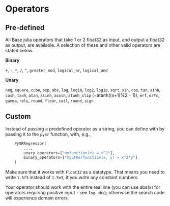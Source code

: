 # Operators

## Pre-defined

All Base julia operators that take 1 or 2 float32 as input,
and output a float32 as output, are available. A selection
of these and other valid operators are stated below.

**Binary**

`+`, `-`, `*`, `/`, `^`, `greater`, `mod`, `logical_or`,
`logical_and`

**Unary**

`neg`,
`square`,
`cube`,
`exp`,
`abs`,
`log`,
`log10`,
`log2`,
`log1p`,
`sqrt`,
`sin`,
`cos`,
`tan`,
`sinh`,
`cosh`,
`tanh`,
`atan`,
`asinh`,
`acosh`,
`atanh_clip` (=atanh((x+1)%2 - 1)),
`erf`,
`erfc`,
`gamma`,
`relu`,
`round`,
`floor`,
`ceil`,
`round`,
`sign`.

## Custom

Instead of passing a predefined operator as a string,
you can define with by passing it to the `pysr` function, with, e.g.,

```python
    PySRRegressor(
        ...,
        unary_operators=["myfunction(x) = x^2"],
        binary_operators=["myotherfunction(x, y) = x^2*y"]
    )
```


Make sure that it works with
`Float32` as a datatype. That means you need to write `1.5f3`
instead of `1.5e3`, if you write any constant numbers.

Your operator should work with the entire real line (you can use
abs(x) for operators requiring positive input - see `log_abs`); otherwise
the search code will experience domain errors.


